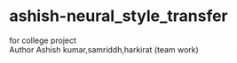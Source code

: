 # ashish-neural_style_transfer
for college project 
<br>
Author Ashish kumar,samriddh,harkirat (team work)
